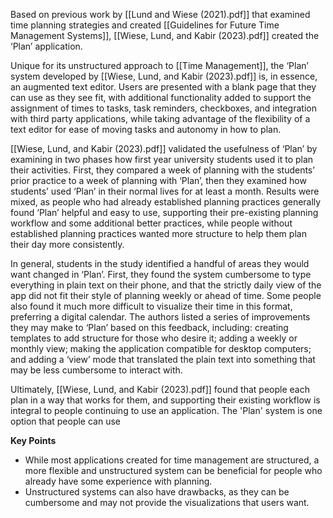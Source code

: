 Based on previous work by [[Lund and Wiese (2021).pdf]] that examined time planning strategies and created [[Guidelines for Future Time Management Systems]], [[Wiese, Lund, and Kabir (2023).pdf]] created the ‘Plan’ application.

Unique for its unstructured approach to [[Time Management]], the ‘Plan’ system developed by [[Wiese, Lund, and Kabir (2023).pdf]] is, in essence, an augmented text editor. Users are presented with a blank page that they can use as they see fit, with additional functionality added to support the assignment of times to tasks, task reminders, checkboxes, and integration with third party applications, while taking advantage of the flexibility of a text editor for ease of moving tasks and autonomy in how to plan.

[[Wiese, Lund, and Kabir (2023).pdf]] validated the usefulness of ‘Plan’ by examining in two phases how first year university students used it to plan their activities. First, they compared a week of planning with the students’ prior practice to a week of planning with ‘Plan’, then they examined how students’ used ‘Plan’ in their normal lives for at least a month. Results were mixed, as people who had already established planning practices generally found ‘Plan’ helpful and easy to use, supporting their pre-existing planning workflow and some additional better practices, while people without established planning practices wanted more structure to help them plan their day more consistently.

In general, students in the study identified a handful of areas they would want changed in ‘Plan’. First, they found the system cumbersome to type everything in plain text on their phone, and that the strictly daily view of the app did not fit their style of planning weekly or ahead of time. Some people also found it much more difficult to visualize their time in this format, preferring a digital calendar. The authors listed a series of improvements they may make to ‘Plan’ based on this feedback, including: creating templates to add structure for those who desire it; adding a weekly or monthly view; making the application compatible for desktop computers; and adding a ‘view’ mode that translated the plain text into something that may be less cumbersome to interact with.

Ultimately, [[Wiese, Lund, and Kabir (2023).pdf]] found that people each plan in a way that works for them, and supporting their existing workflow is integral to people continuing to use an application. The 'Plan' system is one option that people can use 

**Key Points**
- While most applications created for time management are structured, a more flexible and unstructured system can be beneficial for people who already have some experience with planning.
- Unstructured systems can also have drawbacks, as they can be cumbersome and may not provide the visualizations that users want.